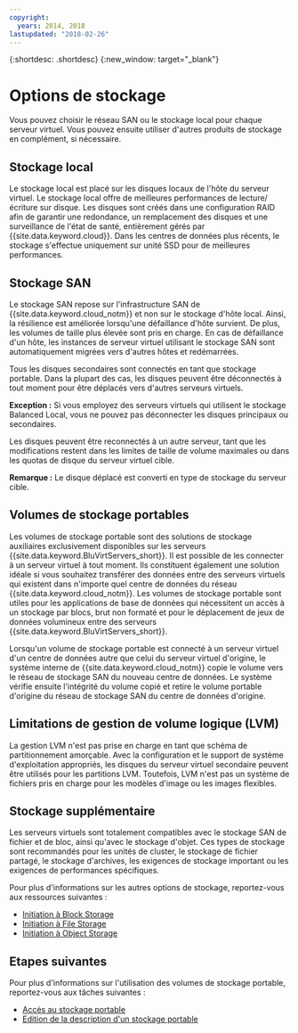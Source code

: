 ```yaml
---
copyright:
  years: 2014, 2018
lastupdated: "2018-02-26"
---
```


{:shortdesc: .shortdesc}
{:new_window: target="_blank"}

# Options de stockage

Vous pouvez choisir le réseau SAN ou le stockage local pour chaque serveur virtuel. Vous pouvez ensuite utiliser d'autres produits de stockage en complément, si nécessaire. 

## Stockage local

Le stockage local est placé sur les disques locaux de l'hôte du serveur virtuel. Le stockage local offre de meilleures performances de lecture/écriture sur disque. Les disques sont créés dans une configuration RAID afin de garantir une redondance, un remplacement des disques et une surveillance de l'état de santé, entièrement gérés par {{site.data.keyword.cloud}}. Dans les centres de données plus récents, le stockage s'effectue uniquement sur unité SSD pour de meilleures performances. 

## Stockage SAN
 
Le stockage SAN repose sur l'infrastructure SAN de {{site.data.keyword.cloud_notm}} et non sur le stockage d'hôte local. Ainsi, la résilience est améliorée lorsqu'une défaillance d'hôte survient. De plus, les volumes de taille plus élevée sont pris en charge. En cas de défaillance d'un hôte, les instances de serveur virtuel utilisant le stockage SAN sont automatiquement migrées vers d'autres hôtes et redémarrées. 

Tous les disques secondaires sont connectés en tant que stockage portable. Dans la plupart des cas, les disques peuvent être déconnectés à tout moment pour être déplacés vers d'autres serveurs virtuels. 

**Exception :** Si vous employez des serveurs virtuels qui utilisent le stockage Balanced Local, vous ne pouvez pas déconnecter les disques principaux ou secondaires.

Les disques peuvent être reconnectés à un autre serveur, tant que les modifications restent dans les limites de taille de volume maximales ou dans les quotas de disque du serveur virtuel cible.

**Remarque :** Le disque déplacé est converti en type de stockage du serveur cible.

## Volumes de stockage portables

Les volumes de stockage portable sont des solutions de stockage auxiliaires exclusivement disponibles sur les serveurs {{site.data.keyword.BluVirtServers_short}}. Il est possible de les connecter à un serveur virtuel à tout moment. Ils constituent également une solution idéale si vous souhaitez transférer des données entre des serveurs virtuels qui existent dans n'importe quel centre de données du réseau {{site.data.keyword.cloud_notm}}. Les volumes de stockage portable sont utiles pour les applications de base de données qui nécessitent un accès à un stockage par blocs, brut non formaté et pour le déplacement de jeux de données volumineux entre des serveurs {{site.data.keyword.BluVirtServers_short}}.

Lorsqu'un volume de stockage portable est connecté à un serveur virtuel d'un centre de données autre que celui du serveur virtuel d'origine, le système interne de {{site.data.keyword.cloud_notm}} copie le volume vers le réseau de stockage SAN du nouveau centre de données. Le système vérifie ensuite l'intégrité du volume copié et retire le volume portable d'origine du réseau de stockage SAN du centre de données d'origine.

## Limitations de gestion de volume logique (LVM)

La gestion LVM n'est pas prise en charge en tant que schéma de partitionnement amorçable. Avec la configuration et le support de système d'exploitation appropriés, les disques du serveur virtuel secondaire peuvent être utilisés pour les partitions LVM. Toutefois, LVM n'est pas un système de fichiers pris en charge pour les modèles d'image ou les images flexibles.

## Stockage supplémentaire

Les serveurs virtuels sont totalement compatibles avec le stockage SAN de fichier et de bloc, ainsi qu'avec le stockage d'objet. Ces types de stockage sont recommandés pour les unités de cluster, le stockage de fichier partagé, le stockage d'archives, les exigences de stockage important ou les exigences de performances spécifiques.

Pour plus d'informations sur les autres options de stockage, reportez-vous aux ressources suivantes :

* [Initiation à Block Storage](/docs/infrastructure/BlockStorage/index.html)
* [Initiation à File Storage](/docs/infrastructure/FileStorage/index.html)
* [Initiation à Object Storage](/docs/services/ObjectStorage/index.html)

## Etapes suivantes
Pour plus d'informations sur l'utilisation des volumes de stockage portable, reportez-vous aux tâches suivantes :
* [Accès au stockage portable](../storage/access-portable-storage-screen.html)
* [Edition de la description d'un stockage portable](../storage/edit-description-portable-storage-volume-psv.html)


